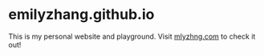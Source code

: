 # emilyzhang.github.io
This is my personal website and playground.
Visit [mlyzhng.com](https://mlyzhng.com) to check it out!
